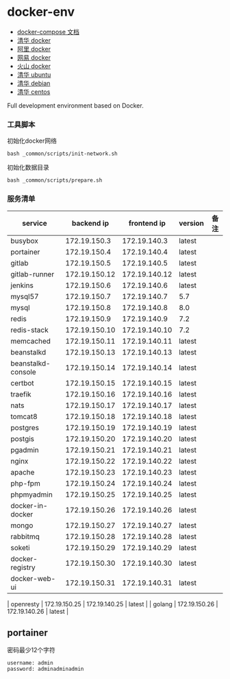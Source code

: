 # docker-env
- [docker-compose 文档](https://docs.docker.com/compose/compose-file/)
- [清华 docker](https://mirrors.tuna.tsinghua.edu.cn/help/docker-ce/)
- [阿里 docker](https://developer.aliyun.com/mirror/docker-ce?spm=a2c6h.13651102.0.0.57e31b11IGkBRU)
- [网易 docker](https://mirrors.163.com/docker-ce)
- [火山 docker](https://developer.volcengine.com/articles/7119384305456906277)
- [清华 ubuntu](https://mirrors.tuna.tsinghua.edu.cn/help/ubuntu/)
- [清华 debian](https://mirrors.tuna.tsinghua.edu.cn/help/debian/)
- [清华 centos](https://mirrors.tuna.tsinghua.edu.cn/help/centos/)

Full development environment based on Docker.

### 工具脚本

初始化docker网络
```shell
bash _common/scripts/init-network.sh
```

初始化数据目录
```shell
bash _common/scripts/prepare.sh
```

### 服务清单
| service | backend ip | frontend ip | version | 备注 |
|---|---|---|---|---|
| busybox | 172.19.150.3 | 172.19.140.3 | latest | |
| portainer | 172.19.150.4 | 172.19.140.4 | latest | |
| gitlab | 172.19.150.5 | 172.19.140.5 | latest | |
| gitlab-runner | 172.19.150.12 | 172.19.140.12 | latest | |
| jenkins | 172.19.150.6 | 172.19.140.6 | latest | |
| mysql57 | 172.19.150.7 | 172.19.140.7 | 5.7 | |
| mysql | 172.19.150.8 | 172.19.140.8 | 8.0 | |
| redis | 172.19.150.9 | 172.19.140.9 | 7.2 | |
| redis-stack | 172.19.150.10 | 172.19.140.10 | 7.2 | |
| memcached | 172.19.150.11 | 172.19.140.11 | latest | |
| beanstalkd | 172.19.150.13 | 172.19.140.13 | latest |
| beanstalkd-console | 172.19.150.14 | 172.19.140.14 | latest |
| certbot | 172.19.150.15 | 172.19.140.15 | latest |
| traefik | 172.19.150.16 | 172.19.140.16 | latest |
| nats | 172.19.150.17 | 172.19.140.17 | latest |
| tomcat8 | 172.19.150.18 | 172.19.140.18 | latest |
| postgres | 172.19.150.19 | 172.19.140.19 | latest |
| postgis | 172.19.150.20 | 172.19.140.20 | latest |
| pgadmin | 172.19.150.21 | 172.19.140.21 | latest |
| nginx | 172.19.150.22 | 172.19.140.22 | latest |
| apache | 172.19.150.23 | 172.19.140.23 | latest |
| php-fpm | 172.19.150.24 | 172.19.140.24 | latest |
| phpmyadmin | 172.19.150.25 | 172.19.140.25 | latest |
| docker-in-docker | 172.19.150.26 | 172.19.140.26 | latest |
| mongo | 172.19.150.27 | 172.19.140.27 | latest |
| rabbitmq | 172.19.150.28 | 172.19.140.28 | latest |
| soketi | 172.19.150.29 | 172.19.140.29 | latest |
| docker-registry | 172.19.150.30 | 172.19.140.30 | latest |
| docker-web-ui | 172.19.150.31 | 172.19.140.31 | latest |












| openresty | 172.19.150.25 | 172.19.140.25 | latest |
| golang | 172.19.150.26 | 172.19.140.26 | latest |

## portainer
密码最少12个字符
```text
username: admin
password: adminadminadmin
```